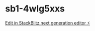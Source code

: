 # sb1-4wlg5xxs

[Edit in StackBlitz next generation editor ⚡️](https://stackblitz.com/~/github.com/Zor0uchiha/sb1-4wlg5xxs)